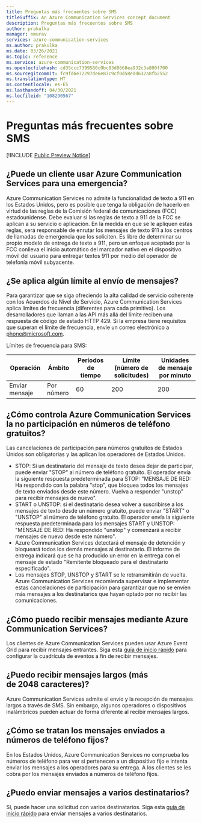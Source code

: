 ```yaml
---
title: Preguntas más frecuentes sobre SMS
titleSuffix: An Azure Communication Services concept document
description: Preguntas más frecuentes sobre SMS
author: prakulka
manager: nmurav
services: azure-communication-services
ms.author: prakulka
ms.date: 03/26/2021
ms.topic: reference
ms.service: azure-communication-services
ms.openlocfilehash: cd35ccc7399580c0bc83d8668ea932c3a800f700
ms.sourcegitcommit: fc9fd6e72297de6e87c9cf0d58edd632a8fb2552
ms.translationtype: HT
ms.contentlocale: es-ES
ms.lasthandoff: 04/30/2021
ms.locfileid: "108290567"
---
```

# <a name="sms-faq"></a>Preguntas más frecuentes sobre SMS

[!INCLUDE [Public Preview Notice](../../includes/public-preview-include.md)]
## <a name="can-a-customer-use-azure-communication-services-for-emergency-purposes"></a>¿Puede un cliente usar Azure Communication Services para una emergencia?

Azure Communication Services no admite la funcionalidad de texto a 911 en los Estados Unidos, pero es posible que tenga la obligación de hacerlo en virtud de las reglas de la Comisión federal de comunicaciones (FCC) estadounidense.  Debe evaluar si las reglas de texto a 911 de la FCC se aplican a su servicio o aplicación. En la medida en que se le apliquen estas reglas, será responsable de enrutar los mensajes de texto 911 a los centros de llamadas de emergencia que los soliciten. Es libre de determinar su propio modelo de entrega de texto a 911, pero un enfoque aceptado por la FCC conlleva el inicio automático del marcador nativo en el dispositivo móvil del usuario para entregar textos 911 por medio del operador de telefonía móvil subyacente.

## <a name="are-there-any-limits-on-sending-messages"></a>¿Se aplica algún límite al envío de mensajes?

Para garantizar que se siga ofreciendo la alta calidad de servicio coherente con los Acuerdos de Nivel de Servicio, Azure Communication Services aplica límites de frecuencia (diferentes para cada primitivo). Los desarrolladores que llaman a las API más allá del límite reciben una respuesta de código de estado HTTP 429. Si la empresa tiene requisitos que superan el límite de frecuencia, envíe un correo electrónico a phone@microsoft.com.

Límites de frecuencia para SMS:

|Operación|Ámbito|Períodos de tiempo| Límite (número de solicitudes) | Unidades de mensaje por minuto|
|---------|-----|-------------|-------------------|-------------------------|
|Enviar mensaje|Por número|60|200|200|

## <a name="how-does-azure-communication-services-handle-opt-outs-for-toll-free-numbers"></a>¿Cómo controla Azure Communication Services la no participación en números de teléfono gratuitos?

Las cancelaciones de participación para números gratuitos de Estados Unidos son obligatorias y las aplican los operadores de Estados Unidos.
- STOP: Si un destinatario del mensaje de texto desea dejar de participar, puede enviar "STOP" al número de teléfono gratuito. El operador envía la siguiente respuesta predeterminada para STOP: "MENSAJE DE RED: Ha respondido con la palabra "stop", que bloquea todos los mensajes de texto enviados desde este número. Vuelva a responder "unstop" para recibir mensajes de nuevo".
- START o UNSTOP: si el destinatario desea volver a suscribirse a los mensajes de texto desde un número gratuito, puede enviar "START" o "UNSTOP" al número de teléfono gratuito. El operador envía la siguiente respuesta predeterminada para los mensajes START y UNSTOP: "MENSAJE DE RED: Ha respondido "unstop" y comenzará a recibir mensajes de nuevo desde este número".
- Azure Communication Services detectará el mensaje de detención y bloqueará todos los demás mensajes al destinatario. El informe de entrega indicará que se ha producido un error en la entrega con el mensaje de estado "Remitente bloqueado para el destinatario especificado".
- Los mensajes STOP, UNSTOP y START se le retransmitirán de vuelta. Azure Communication Services recomienda supervisar e implementar estas cancelaciones de participación para garantizar que no se envíen más mensajes a los destinatarios que hayan optado por no recibir las comunicaciones.

## <a name="how-can-i-receive-messages-using-azure-communication-services"></a>¿Cómo puedo recibir mensajes mediante Azure Communication Services?

Los clientes de Azure Communication Services pueden usar Azure Event Grid para recibir mensajes entrantes. Siga esta [guía de inicio rápido](../../quickstarts/telephony-sms/handle-sms-events.md) para configurar la cuadrícula de eventos a fin de recibir mensajes.

## <a name="can-i-sendreceive-long-messages-2048-chars"></a>¿Puedo recibir mensajes largos (más de 2048 caracteres)?

Azure Communication Services admite el envío y la recepción de mensajes largos a través de SMS. Sin embargo, algunos operadores o dispositivos inalámbricos pueden actuar de forma diferente al recibir mensajes largos.

## <a name="how-are-messages-sent-to-landline-numbers-treated"></a>¿Cómo se tratan los mensajes enviados a números de teléfono fijos?

En los Estados Unidos, Azure Communication Services no comprueba los números de teléfono para ver si pertenecen a un dispositivo fijo e intenta enviar los mensajes a los operadores para su entrega. A los clientes se les cobra por los mensajes enviados a números de teléfono fijos. 

## <a name="can-i-send-messages-to-multiple-recipients"></a>¿Puedo enviar mensajes a varios destinatarios?


Sí, puede hacer una solicitud con varios destinatarios. Siga esta [guía de inicio rápido](../../quickstarts/telephony-sms/send.md?pivots=programming-language-csharp) para enviar mensajes a varios destinatarios.